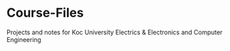 # Course-Files
Projects and notes for Koc University Electrics & Electronics and Computer Engineering 
